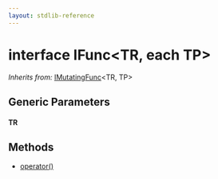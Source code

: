 ```yaml
---
layout: stdlib-reference
---
```


# interface IFunc\<TR, each TP\>

*Inherits from:* [IMutatingFunc](/stdlib-reference/interfaces/IMutatingFunc/index)\<TR, TP\>

## Generic Parameters

#### TR

## Methods

* [operator\(\)](/stdlib-reference/interfaces/IFunc/operatorx28x29)


